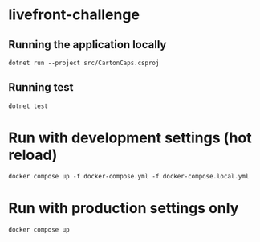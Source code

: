# livefront-challenge

## Running the application locally

`dotnet run --project src/CartonCaps.csproj`

## Running test

`dotnet test`

# Run with development settings (hot reload)

`docker compose up -f docker-compose.yml -f docker-compose.local.yml`

# Run with production settings only

`docker compose up`
